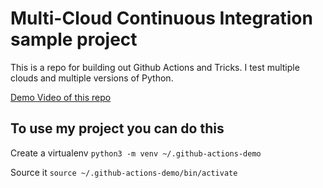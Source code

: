 # Multi-Cloud Continuous Integration sample project

This is a repo for building out Github Actions and Tricks.  I test multiple clouds and multiple versions of Python.


[Demo Video of this repo](https://www.youtube.com/watch?v=4gbUYOgALik)


## To use my project you can do this

Create a virtualenv
```python3 -m venv ~/.github-actions-demo```

Source it
```source ~/.github-actions-demo/bin/activate```
